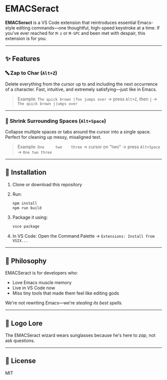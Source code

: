# EMACSeract

**EMACSeract** is a VS Code extension that reintroduces essential Emacs-style editing commands—one thoughtful, high-speed keystroke at a time. If you've ever reached for `M-z` or `M-SPC` and been met with despair, this extension is for you.

---

## ✨ Features

### 🔤 Zap to Char (`Alt+Z`)

Delete everything from the cursor up to and including the next occurrence of a character.
Fast, intuitive, and extremely satisfying—just like in Emacs.

> Example:
> `The quick brown |fox jumps over` → press `Alt+Z`, then `j` →
> `The quick brown j|umps over`

---

### 🔧 Shrink Surrounding Spaces (`Alt+Space`)

Collapse multiple spaces or tabs around the cursor into a single space.
Perfect for cleaning up messy, misaligned text.

> Example:
> `One     two    three` → cursor on "two" → press `Alt+Space` →
> `One two three`

---

## 🚀 Installation

1. Clone or download this repository
2. Run:

   ```bash
   npm install  
   npm run build
   ```
3. Package it using:

   ```bash
   vsce package
   ```
4. In VS Code:
   Open the Command Palette → `Extensions: Install from VSIX...`

---

## 🌟 Philosophy

EMACSeract is for developers who:

* Love Emacs muscle memory
* Live in VS Code now
* Miss tiny tools that made them feel like editing gods

We're not rewriting Emacs—we're *stealing its best spells.*

---

## 🧙 Logo Lore

The EMACSeract wizard wears sunglasses because he's here to *zap*, not ask questions.

---

## 🪪 License

MIT
